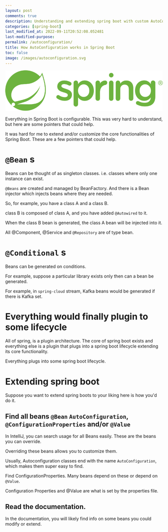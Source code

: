 ```yaml
---
layout: post
comments: true
description: Understanding and extending spring boot with custom AutoConfiguration
categories: [spring-boot]
last_modified_at: 2022-09-11T20:52:08.052481
last-modified-purpose:
permalink: /autoconfiguration/
title: How AutoConfiguration works in Spring Boot
toc: false
image: /images/autoconfiguration.svg
---
```

![](/images/autoconfiguration.svg)

Everything in Spring Boot is configurable. This was very hard to understand, but here are some pointers that could help.

It was hard for me to extend and/or customize the core functionalities of Spring Boot. These are a few pointers that could help.

# `@Bean` s

Beans can be thought of as singleton classes. i.e. classes where only one instance can exist.

`@Beans` are created and managed by BeanFactory. And there is a Bean injector which injects beans where they are needed.

So, for example, you have a class A and a class B. 

class B is composed of class A, and you have added `@Autowired` to it.

When the class B bean is generated, the class A bean will be injected into it.

All @Component, @Service and `@Repository` are of type bean.

# `@Conditional` s

Beans can be generated on conditions.

For example, suppose a particular library exists only then can a bean be generated.

For example, in `spring-cloud` stream, Kafka beans would be generated if there is Kafka set.

# Everything would finally plugin to some lifecycle

All of spring, is a plugin architecture. The core of spring boot exists and everything else is a plugin that plugs into a spring boot lifecycle extending its core functionality.

Everything plugs into some spring boot lifecycle.

# Extending spring boot

Suppose you want to extend spring boots to your liking here is how you'd do it.

## Find all beans `@Bean` `AutoConfiguration`, `@ConfigurationProperties` and/or `@Value`

In IntelliJ, you can search usage for all Beans easily. These are the beans you can override.

Overriding these beans allows you to customize them.

Usually, Autoconfiguration classes end with the name `AutoConfiguration`, which makes them super easy to find.

Find ConfigurationProperties. Many beans depend on these or depend on `@Value`.

Configuration Properties and @Value are what is set by the properties file.

## Read the documentation.

In the documentation, you will likely find info on some beans you could modify or extend.